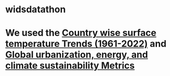 # widsdatathon
# We used the [Country wise surface temperature Trends (1961-2022)](https://www.kaggle.com/datasets/jawadawan/global-warming-trends-1961-2022?select=wide_format_annual_surface_temp.csv) and [Global urbanization, energy, and climate sustainability Metrics](https://www.kaggle.com/datasets/bushraqurban/global-urbanization-and-climate-metrics)
